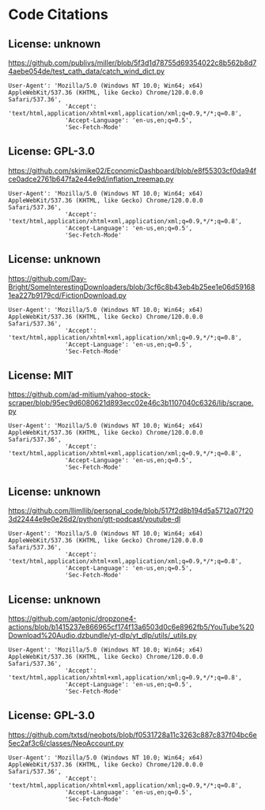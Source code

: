 # Code Citations

## License: unknown
https://github.com/publivs/miller/blob/5f3d1d78755d69354022c8b562b8d74aebe054de/test_cath_data/catch_wind_dict.py

```
User-Agent': 'Mozilla/5.0 (Windows NT 10.0; Win64; x64) AppleWebKit/537.36 (KHTML, like Gecko) Chrome/120.0.0.0 Safari/537.36',
                'Accept': 'text/html,application/xhtml+xml,application/xml;q=0.9,*/*;q=0.8',
                'Accept-Language': 'en-us,en;q=0.5',
                'Sec-Fetch-Mode'
```


## License: GPL-3.0
https://github.com/skimike02/EconomicDashboard/blob/e8f55303cf0da94fce0adce2761b647fa2e44e9d/inflation_treemap.py

```
User-Agent': 'Mozilla/5.0 (Windows NT 10.0; Win64; x64) AppleWebKit/537.36 (KHTML, like Gecko) Chrome/120.0.0.0 Safari/537.36',
                'Accept': 'text/html,application/xhtml+xml,application/xml;q=0.9,*/*;q=0.8',
                'Accept-Language': 'en-us,en;q=0.5',
                'Sec-Fetch-Mode'
```


## License: unknown
https://github.com/Day-Bright/SomeInterestingDownloaders/blob/3cf6c8b43eb4b25ee1e06d591681ea227b9179cd/FictionDownload.py

```
User-Agent': 'Mozilla/5.0 (Windows NT 10.0; Win64; x64) AppleWebKit/537.36 (KHTML, like Gecko) Chrome/120.0.0.0 Safari/537.36',
                'Accept': 'text/html,application/xhtml+xml,application/xml;q=0.9,*/*;q=0.8',
                'Accept-Language': 'en-us,en;q=0.5',
                'Sec-Fetch-Mode'
```


## License: MIT
https://github.com/ad-mitium/yahoo-stock-scraper/blob/95ec9d6080621d893ecc02e46c3b1107040c6326/lib/scrape.py

```
User-Agent': 'Mozilla/5.0 (Windows NT 10.0; Win64; x64) AppleWebKit/537.36 (KHTML, like Gecko) Chrome/120.0.0.0 Safari/537.36',
                'Accept': 'text/html,application/xhtml+xml,application/xml;q=0.9,*/*;q=0.8',
                'Accept-Language': 'en-us,en;q=0.5',
                'Sec-Fetch-Mode'
```


## License: unknown
https://github.com/llimllib/personal_code/blob/517f2d8b194d5a5712a07f203d22444e9e0e26d2/python/gtt-podcast/youtube-dl

```
User-Agent': 'Mozilla/5.0 (Windows NT 10.0; Win64; x64) AppleWebKit/537.36 (KHTML, like Gecko) Chrome/120.0.0.0 Safari/537.36',
                'Accept': 'text/html,application/xhtml+xml,application/xml;q=0.9,*/*;q=0.8',
                'Accept-Language': 'en-us,en;q=0.5',
                'Sec-Fetch-Mode'
```


## License: unknown
https://github.com/aptonic/dropzone4-actions/blob/b1415237e866965cf174f13a6503d0c6e8962fb5/YouTube%20Download%20Audio.dzbundle/yt-dlp/yt_dlp/utils/_utils.py

```
User-Agent': 'Mozilla/5.0 (Windows NT 10.0; Win64; x64) AppleWebKit/537.36 (KHTML, like Gecko) Chrome/120.0.0.0 Safari/537.36',
                'Accept': 'text/html,application/xhtml+xml,application/xml;q=0.9,*/*;q=0.8',
                'Accept-Language': 'en-us,en;q=0.5',
                'Sec-Fetch-Mode'
```


## License: GPL-3.0
https://github.com/txtsd/neobots/blob/f0531728a11c3263c887c837f04bc6e5ec2af3c6/classes/NeoAccount.py

```
User-Agent': 'Mozilla/5.0 (Windows NT 10.0; Win64; x64) AppleWebKit/537.36 (KHTML, like Gecko) Chrome/120.0.0.0 Safari/537.36',
                'Accept': 'text/html,application/xhtml+xml,application/xml;q=0.9,*/*;q=0.8',
                'Accept-Language': 'en-us,en;q=0.5',
                'Sec-Fetch-Mode'
```

